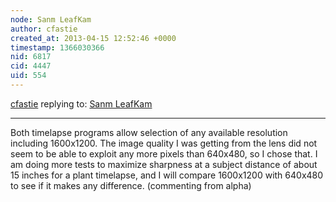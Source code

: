 ```yaml
---
node: Sanm LeafKam
author: cfastie
created_at: 2013-04-15 12:52:46 +0000
timestamp: 1366030366
nid: 6817
cid: 4447
uid: 554
---
```




[cfastie](../profile/cfastie) replying to: [Sanm LeafKam](../notes/cfastie/4-14-2013/sanm-leafkam)

----
Both timelapse programs allow selection of any available resolution including 1600x1200.  The image quality I was getting from the lens did not seem to be able to exploit any more pixels than 640x480, so I chose that. I am doing more tests to maximize sharpness at a subject distance of about 15 inches for a plant timelapse, and I will compare 1600x1200 with 640x480 to see if it makes any difference. (commenting from alpha)